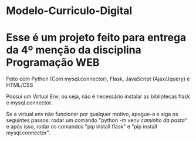 # Modelo-Curriculo-Digital

# Esse é um projeto feito para entrega da 4º menção da disciplina Programação WEB
Feito com Python (Com mysql.connector), Flask, JavaScript (Ajax/Jquery) e HTML/CSS

Possui um Virtual Env, ou seja, não é necessário instalar as bibliotecas flask e mysql.connector.

Se a virtual env não funcionar por qualquer motivo, apague-a e siga os seguintes passos: rodar um comando "python -m venv *caminho da pasta*" e após isso, rodar os comandos "pip install flask" e "pip install mysql.connector".
